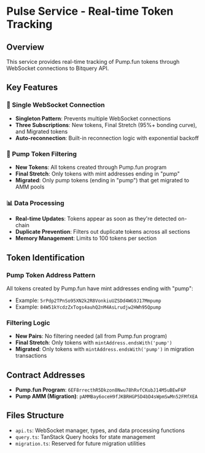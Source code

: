 # Pulse Service - Real-time Token Tracking

## Overview
This service provides real-time tracking of Pump.fun tokens through WebSocket connections to Bitquery API.

## Key Features

### 🔗 Single WebSocket Connection
- **Singleton Pattern**: Prevents multiple WebSocket connections
- **Three Subscriptions**: New tokens, Final Stretch (95%+ bonding curve), and Migrated tokens
- **Auto-reconnection**: Built-in reconnection logic with exponential backoff

### 🎯 Pump Token Filtering
- **New Tokens**: All tokens created through Pump.fun program
- **Final Stretch**: Only tokens with mint addresses ending in "pump" 
- **Migrated**: Only pump tokens (ending in "pump") that get migrated to AMM pools

### 📊 Data Processing
- **Real-time Updates**: Tokens appear as soon as they're detected on-chain
- **Duplicate Prevention**: Filters out duplicate tokens across all sections
- **Memory Management**: Limits to 100 tokens per section

## Token Identification

### Pump Token Address Pattern
All tokens created by Pump.fun have mint addresses ending with "pump":
- Example: `5rPdp2TPnSo95XN2k2R8VonkiuUZSDd4WG9J17Mmpump`
- Example: `84W51kYcdzZxTogs4auhQ2nM4AsLrudjw2HWh95Qpump`

### Filtering Logic
- **New Pairs**: No filtering needed (all from Pump.fun program)
- **Final Stretch**: Only tokens with `mintAddress.endsWith('pump')`
- **Migrated**: Only tokens with `mintAddress.endsWith('pump')` in migration transactions

## Contract Addresses
- **Pump.fun Program**: `6EF8rrecthR5Dkzon8Nwu78hRvfCKubJ14M5uBEwF6P`
- **Pump AMM (Migration)**: `pAMMBay6oceH9fJKBRHGP5D4bD4sWpmSwMn52FMfXEA`

## Files Structure
- `api.ts`: WebSocket manager, types, and data processing functions
- `query.ts`: TanStack Query hooks for state management
- `migration.ts`: Reserved for future migration utilities 